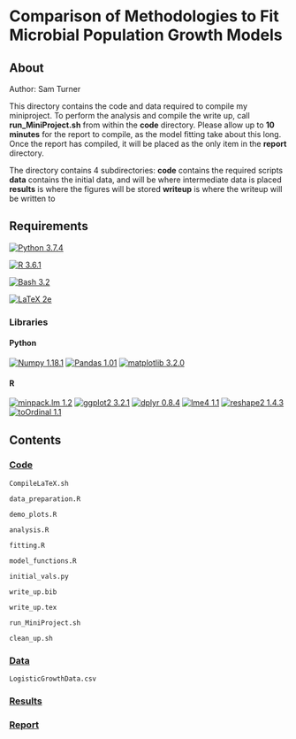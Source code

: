 # **Comparison of Methodologies to Fit Microbial Population Growth Models**

## About
Author: Sam Turner

This directory contains the code and data required to compile my miniproject. To perform the analysis and compile the write up, call **run_MiniProject.sh** from within the **code** directory. Please allow up to **10 minutes** for the report to compile, as the model fitting take about this long. Once the report has compiled, it will be placed as the only item in the **report** directory.

The directory contains 4 subdirectories:
**code** contains the required scripts
**data** contains the initial data, and will be where intermediate data is placed
**results** is where the figures will be stored
**writeup** is where the writeup will be written to 

## Requirements

[![Python 3.7.4](https://img.shields.io/badge/Python-3.7-blue.svg)](https://www.python.org/downloads/release/python-360/)


[![R 3.6.1](https://img.shields.io/badge/R-3.6.1-green)](https://www.python.org/downloads/release/python-360/)

[![Bash 3.2](https://img.shields.io/badge/Bash-3.2-red)](https://www.python.org/downloads/release/python-360/)

[![LaTeX 2e](https://img.shields.io/badge/LaTeX-2e-white)](https://www.python.org/downloads/release/python-360/)

### Libraries

#### Python

[![Numpy 1.18.1](https://img.shields.io/badge/NumPy-1.18.1-red)](https://numpy.org)
[![Pandas 1.01](https://img.shields.io/badge/Pandas-1.01.1-yellow)](https://pandas.pydata.org/pandas-docs/stable/index.html#)
[![matplotlib 3.2.0](https://img.shields.io/badge/matplotlib-3.2.0-pink)](https://matplotlib.org)


#### R

[![minpack.lm 1.2](https://img.shields.io/badge/minpack.lm-1.2-red)](https://cran.r-project.org/web/packages/minpack.lm/index.html)
[![ggplot2 3.2.1](https://img.shields.io/badge/Pandas-1.01.1-yellow)](https://cran.r-project.org/web/packages/ggplot2/index.html)
[![dplyr 0.8.4](https://img.shields.io/badge/dplyr-0.8.4-green)](https://cran.r-project.org/web/packages/dplyr/index.html)
[![lme4 1.1](https://img.shields.io/badge/lme4-1.1-orange)](https://cran.r-project.org/web/packages/lme4/index.html)
[![reshape2 1.4.3](https://img.shields.io/badge/reshape2-1.4.3-brown)](https://cran.r-project.org/web/packages/reshape2/index.html)
[![toOrdinal 1.1](https://img.shields.io/badge/toOrdinal-1.1-grey)](hhttps://cran.r-project.org/web/packages/toOrdinal/vignettes/toOrdinal.html)



## Contents
### [Code](https://github.com/SamT123/CMEECoursework/tree/master/MP/code)
`CompileLaTeX.sh`

`data_preparation.R`

`demo_plots.R`

`analysis.R`

`fitting.R`

`model_functions.R`

`initial_vals.py`

`write_up.bib`

`write_up.tex`

`run_MiniProject.sh`

`clean_up.sh`

### [Data](https://github.com/SamT123/CMEECoursework/tree/master/MP/data)
`LogisticGrowthData.csv`

### [Results](https://github.com/SamT123/CMEECoursework/tree/master/MP/data)

### [Report](https://github.com/SamT123/CMEECoursework/tree/master/MP/data)

